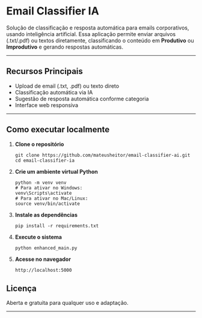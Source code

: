 # Email Classifier IA

Solução de classificação e resposta automática para emails corporativos, usando inteligência artificial. Essa aplicação permite enviar arquivos (.txt/.pdf) ou textos diretamente, classificando o conteúdo em **Produtivo** ou **Improdutivo** e gerando respostas automáticas.

---

## Recursos Principais

- Upload de email (.txt, .pdf) ou texto direto
- Classificação automática via IA
- Sugestão de resposta automática conforme categoria
- Interface web responsiva

---

## Como executar localmente

1. **Clone o repositório**
    ```
    git clone https://github.com/mateusheitor/email-classifier-ai.git
    cd email-classifier-ia
    ```

2. **Crie um ambiente virtual Python**
    ```
    python -m venv venv
    # Para ativar no Windows:
    venv\Scripts\activate
    # Para ativar no Mac/Linux:
    source venv/bin/activate
    ```

3. **Instale as dependências**
    ```
    pip install -r requirements.txt
    ```

4. **Execute o sistema**
    ```
    python enhanced_main.py
    ```

5. **Acesse no navegador**
    ```
    http://localhost:5000
    ```

## Licença

Aberta e gratuita para qualquer uso e adaptação.

---

